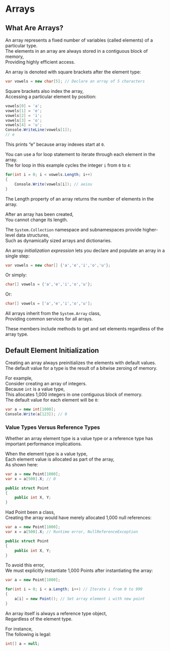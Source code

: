 # Arrays

## What Are Arrays?

An array represents a fixed number of variables (called elements) of a particular type.  
The elements in an array are always stored in a contiguous block of memory,  
Providing highly efficient access.

An array is denoted with square brackets after the element type:

```cs
var vowels = new char[5]; // Declare an array of 5 characters
```

Square brackets also index the array,  
Accessing a particular element by position:

```cs
vowels[0] = 'a';
vowels[1] = 'e';
vowels[2] = 'i';
vowels[3] = 'o';
vowels[4] = 'u';
Console.WriteLine(vowels[1]);
// e
```

This prints “e” because array indexes start at `0`.

You can use a for loop statement to iterate through each element in the array.  
The for loop in this example cycles the integer `i` from `0` to `4`:

```cs
for(int i = 0; i < vowels.Length; i++)
{
    Console.Write(vowels[i]); // aeiou
}
```

The Length property of an array returns the number of elements in the array.

After an array has been created,  
You cannot change its length.

The `System.Collection` namespace and subnamespaces provide higher-level data structures,  
Such as dynamically sized arrays and dictionaries.

An array _initialization expression_ lets you declare and populate an array in a single step:

```cs
var vowels = new char[] {'a','e','i','o','u'};
```

Or simply:

```cs
char[] vowels = {'a','e','i','o','u'};
```

Or:

```cs
char[] vowels = ['a','e','i','o','u'];
```

All arrays inherit from the `System.Array` class,  
Providing common services for all arrays.

These members include methods to get and set elements regardless of the array type.

## Default Element Initialization

Creating an array always preinitializes the elements with default values.  
The default value for a type is the result of a bitwise zeroing of memory.

For example,  
Consider creating an array of integers.  
Because `int` is a value type,  
This allocates 1,000 integers in one contiguous block of memory.  
The default value for each element will be `0`:

```cs
var a = new int[1000];
Console.Write(a[123]); // 0
```

### Value Types Versus Reference Types

Whether an array element type is a value type or a reference type has important performance implications.

When the element type is a value type,  
Each element value is allocated as part of the array,  
As shown here:

```cs
var a = new Point[1000];
var x = a[500].X; // 0

public struct Point
{
    public int X, Y;
}
```

Had Point been a class,  
Creating the array would have merely allocated 1,000 null references:

```cs
var a = new Point[1000];
var x = a[500].X; // Runtime error, NullReferenceException

public struct Point
{
    public int X, Y;
}
```

To avoid this error,  
We must explicitly instantiate 1,000 Points after instantiating the array:

```cs
var a = new Point[1000];

for(int i = 0; i < a.Length; i++) // Iterate i from 0 to 999
{
    a[i] = new Point(); // Set array element i with new point
}
```

An array itself is always a reference type object,  
Regardless of the element type.

For instance,  
The following is legal:

```cs
int[] a = null;
```
